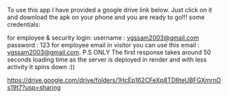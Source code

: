 To use this app I have provided a google drive link below.
Just click on it and download the apk on your phone and you are ready to go!!!
some credentials:

for employee & security login:
  username : vgssam2003@gmail.com
  password : 123
for employee email in visitor you can use this email : vgssam2003@gmail.com.
P.S ONLY The first response takes around 50 seconds loading time as the server is deployed in render and with less activity it spins down :))

https://drive.google.com/drive/folders/1HcEp162CFeXp8TD6teUBFGXmrnOs19t7?usp=sharing
